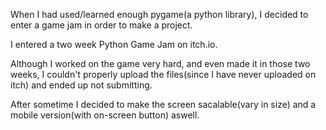 When I had used/learned enough pygame(a python library),
I decided to enter a game jam in order to make a project.

I entered a two week Python Game Jam on itch.io.

Although I worked on the game very hard, and even made it in those two weeks,
I couldn't properly upload the files(since I have never uploaded on itch) and ended up not submitting.

After sometime I decided to make the screen sacalable(vary in size) and a mobile version(with on-screen button) aswell.
